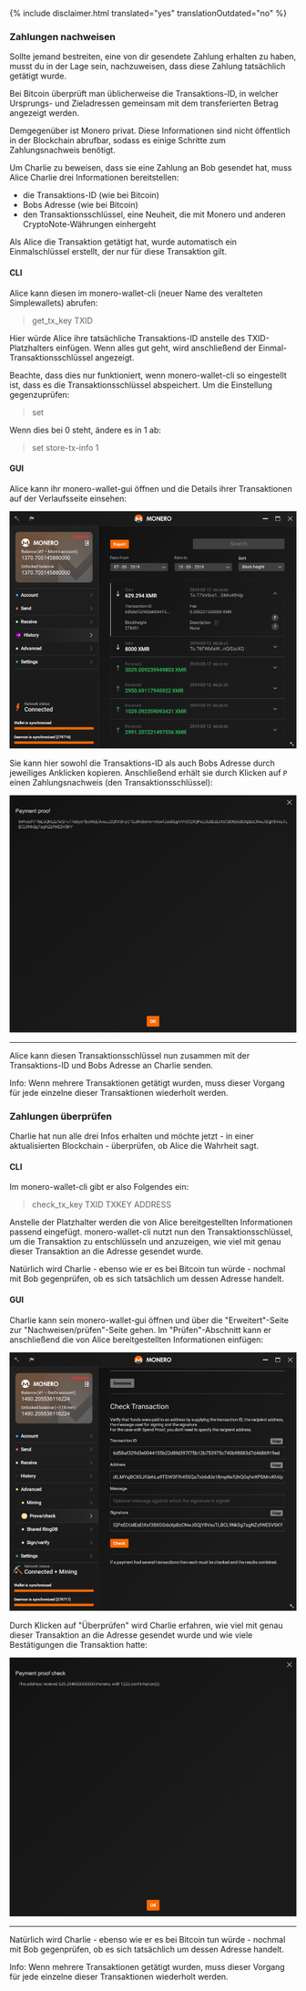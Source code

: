 {% include disclaimer.html translated="yes" translationOutdated="no" %}

### Zahlungen nachweisen

Sollte jemand bestreiten, eine von dir gesendete Zahlung erhalten zu haben, musst du in der Lage sein, nachzuweisen, dass diese Zahlung tatsächlich getätigt wurde. 

Bei Bitcoin überprüft man üblicherweise die Transaktions-ID, in welcher Ursprungs- und Zieladressen gemeinsam mit dem transferierten Betrag angezeigt werden. 

Demgegenüber ist Monero privat. Diese Informationen sind nicht öffentlich in der Blockchain abrufbar, sodass es einige Schritte zum Zahlungsnachweis benötigt.

Um Charlie zu beweisen, dass sie eine Zahlung an Bob gesendet hat, muss Alice Charlie drei Informationen bereitstellen:

- die Transaktions-ID (wie bei Bitcoin)
- Bobs Adresse (wie bei Bitcoin)
- den Transaktionsschlüssel, eine Neuheit, die mit Monero und anderen CryptoNote-Währungen einhergeht

Als Alice die Transaktion getätigt hat, wurde automatisch ein Einmalschlüssel erstellt, der nur für diese Transaktion gilt.

#### CLI

Alice kann diesen im monero-wallet-cli (neuer Name des veralteten Simplewallets) abrufen:

> get_tx_key TXID

Hier würde Alice ihre tatsächliche Transaktions-ID anstelle des TXID-Platzhalters einfügen. Wenn alles gut geht, wird anschließend der Einmal-Transaktionsschlüssel angezeigt.

Beachte, dass dies nur funktioniert, wenn monero-wallet-cli so eingestellt ist, dass es die Transaktionsschlüssel abspeichert. Um die Einstellung gegenzuprüfen:

> set

Wenn dies bei 0 steht, ändere es in 1 ab:

> set store-tx-info 1

#### GUI

Alice kann ihr monero-wallet-gui öffnen und die Details ihrer Transaktionen auf der Verlaufsseite einsehen:

![History](/img/resources/user-guides/en/prove-payment/history.png)

Sie kann hier sowohl die Transaktions-ID als auch Bobs Adresse durch jeweiliges Anklicken kopieren.
Anschließend erhält sie durch Klicken auf `P` einen Zahlungsnachweis (den Transaktionsschlüssel):

![Payment proof](/img/resources/user-guides/en/prove-payment/payment-proof.png)


---

Alice kann diesen Transaktionsschlüssel nun zusammen mit der Transaktions-ID und Bobs Adresse an Charlie senden.

Info: Wenn mehrere Transaktionen getätigt wurden, muss dieser Vorgang für jede einzelne dieser Transaktionen wiederholt werden.

### Zahlungen überprüfen

Charlie hat nun alle drei Infos erhalten und möchte jetzt - in einer aktualisierten Blockchain - überprüfen, ob Alice die Wahrheit sagt.

#### CLI

Im monero-wallet-cli gibt er also Folgendes ein:

> check_tx_key TXID TXKEY ADDRESS

Anstelle der Platzhalter werden die von Alice bereitgestellten Informationen passend eingefügt. monero-wallet-cli nutzt nun den Transaktionsschlüssel, um die Transaktion zu entschlüsseln und anzuzeigen, wie viel mit genau dieser Transaktion an die Adresse gesendet wurde.

Natürlich wird Charlie - ebenso wie er es bei Bitcoin tun würde - nochmal mit Bob gegenprüfen, ob es sich tatsächlich um dessen Adresse handelt.

#### GUI

Charlie kann sein monero-wallet-gui öffnen und über die "Erweitert"-Seite zur "Nachweisen/prüfen"-Seite gehen. Im "Prüfen"-Abschnitt kann er anschließend die von Alice bereitgestellten Informationen einfügen:

![Check payment](/img/resources/user-guides/en/prove-payment/check-payment.png)

Durch Klicken auf "Überprüfen" wird Charlie erfahren, wie viel mit genau dieser Transaktion an die Adresse gesendet wurde und wie viele Bestätigungen die Transaktion hatte:

![Payment checked](/img/resources/user-guides/en/prove-payment/payment-checked.png)


---

Natürlich wird Charlie - ebenso wie er es bei Bitcoin tun würde - nochmal mit Bob gegenprüfen, ob es sich tatsächlich um dessen Adresse handelt.

Info: Wenn mehrere Transaktionen getätigt wurden, muss dieser Vorgang für jede einzelne dieser Transaktionen wiederholt werden.